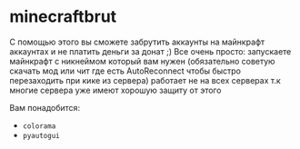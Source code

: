 # minecraftbrut

С помощью этого вы сможете забрутить аккаунты на майнкрафт аккаунтах и не платить деньги за донат ;) Все очень просто: запускаете майнкрафт с никнеймом который вам нужен (обязательно советую скачать мод или чит где есть AutoReconnect чтобы быстро перезаходить при кике из сервера) работает не на всех серверах т.к многие сервера уже имеют хорошую защиту от этого 

Вам понадобится:
 - `colorama`
 - `pyautogui`
